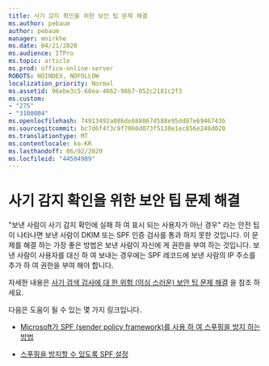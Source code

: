 ```yaml
---
title: 사기 감지 확인을 위한 보안 팁 문제 해결
ms.author: pebaum
author: pebaum
manager: mnirkhe
ms.date: 04/21/2020
ms.audience: ITPro
ms.topic: article
ms.prod: office-online-server
ROBOTS: NOINDEX, NOFOLLOW
localization_priority: Normal
ms.assetid: 96ebe3c5-66ea-4662-98b7-052c2181c2f3
ms.custom:
- "275"
- "3100004"
ms.openlocfilehash: 74913492a086de688067d588e95dd87e6946743b
ms.sourcegitcommit: bc7d6f4f3c9f7060d073f5130e1ec856e248d020
ms.translationtype: MT
ms.contentlocale: ko-KR
ms.lasthandoff: 06/02/2020
ms.locfileid: "44504989"
---
```

# <a name="troubleshooting-the-safety-tip-for-fraud-detection-checks"></a>사기 감지 확인을 위한 보안 팁 문제 해결

"보낸 사람이 사기 감지 확인에 실패 하 여 표시 되는 사용자가 아닌 경우" 라는 안전 팁이 나타나면 보낸 사람이 DKIM 또는 SPF 인증 검사를 통과 하지 못한 것입니다. 이 문제를 해결 하는 가장 좋은 방법은 보낸 사람이 자신에 게 권한을 부여 하는 것입니다. 보낸 사람이 사용자를 대신 하 여 보내는 경우에는 SPF 레코드에 보낸 사람의 IP 주소를 추가 하 여 권한을 부여 해야 합니다.
  
자세한 내용은 [사기 검색 검사에 대 한 위험 (의심 스러운) 보안 팁 문제 해결](https://blogs.msdn.microsoft.com/tzink/2016/11/02/troubleshooting-the-red-suspicious-safety-tip-for-fraud-detection-checks/) 을 참조 하세요.
  
다음은 도움이 될 수 있는 몇 가지 링크입니다.
  
- [Microsoft가 SPF (sender policy framework)를 사용 하 여 스푸핑을 방지 하는 방법](https://docs.microsoft.com/microsoft-365/security/office-365-security/how-office-365-uses-spf-to-prevent-spoofing)

- [스푸핑을 방지할 수 있도록 SPF 설정](https://docs.microsoft.com/microsoft-365/security/office-365-security/set-up-spf-in-office-365-to-help-prevent-spoofing)
